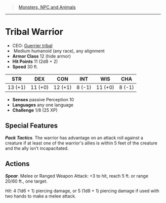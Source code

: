 ﻿---
!MonsterVO
Type: humanoid (any race)
Size: Medium
Alignment: any alignment
ArmorClass: 12 (hide armor)
HitPoints: 11 (2d8 + 2)
Speed: 30 ft.
Strength: 13 (+1)
Dexterity: 11 (+0)
Constitution: 12 (+1)
Intelligence: ' 8 (-1)'
Wisdom: 11 (+0)
Charisma: ' 8 (-1)'
Senses: passive Perception 10
Languages: any one language
Challenge: 1/8 (25 XP)
Id: monsters_vo.md#tribal-warrior
ParentLink: monsters_vo.md#monsters-npc-and-animals
Name: Tribal Warrior
ParentName: Monsters, NPC and Animals
NameLevel: 1
AltName: '[Guerrier tribal](hd_monsters_guerrier_tribal.md)'
---
> [Monsters, NPC and Animals](srd_monsters.md)

---

# Tribal Warrior

- CEO: [Guerrier tribal](hd_monsters_guerrier_tribal.md)
-  Medium humanoid (any race), any alignment
- **Armor Class** 12 (hide armor)
- **Hit Points** 11 (2d8 + 2)
- **Speed** 30 ft.

|STR|DEX|CON|INT|WIS|CHA|
|---|---|---|---|---|---|
|13 (+1)|11 (+0)|12 (+1)| 8 (-1)|11 (+0)| 8 (-1)|

- **Senses** passive Perception 10
- **Languages** any one language
- **Challenge** 1/8 (25 XP)

## Special Features

**_Pack Tactics_**. The warrior has advantage on an attack roll against a creature if at least one of the warrior's allies is within 5 feet of the creature and the ally isn't incapacitated.

## Actions

**_Spear_**. Melee or Ranged Weapon Attack: +3 to hit, reach 5 ft. or range 20/60 ft., one target.

_Hit_: 4 (1d6 + 1) piercing damage, or 5 (1d8 + 1) piercing damage if used with two hands to make a melee attack.

